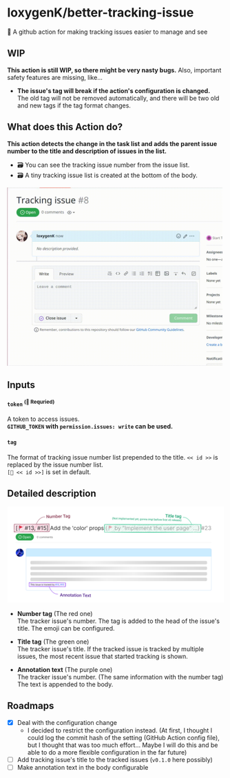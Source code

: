 
# loxygenK/better-tracking-issue

🚩 A github action for making tracking issues easier to manage and see

## WIP
**This action is still WIP, so there might be very nasty bugs.** Also, important safety features are missing, like...

- **The issue's tag will break if the action's configuration is changed.**<br />
  The old tag will not be removed automatically, and there will be two old and new tags if the tag format changes.

## What does this Action do?

**This action detects the change in the task list and adds the parent issue number to the title and description of issues in the list.**

- ️🗃️ You can see the tracking issue number from the issue list.
- ️🗃️ A tiny tracking issue list is created at the bottom of the body.

<img src="./_readme/recorded.gif" width="500px" />

## Inputs

#### `token` <sup>(🔶 Requried)</sup>
A token to access issues.<br />
**`GITHUB_TOKEN` with `permission.issues: write` can be used.**

#### `tag`
The format of tracking issue number list prepended to the title. `<< id >>` is replaced by the issue number list. <br />
`[🚩 << id >>]` is set in default.

## Detailed description

<img src="./_readme/textDescription.svg" />

- **Number tag** (The red one)<br />
  The tracker issue's number. The tag is added to the head of the issue's title. The emoji can be configured.

- **Title tag** (The green one)<br />
  The tracker issue's title. If the tracked issue is tracked by multiple issues, the most recent issue that started tracking is shown.

- **Annotation text** (The purple one)<br />
  The tracker issue's number. (The same information with the number tag) The text is appended to the body.

## Roadmaps

- [x] Deal with the configuration change
  - I decided to restrict the configuration instead. (At first, I thought I could log the commit hash of the setting
    (GitHub Action config file), but I thought that was too much effort… Maybe I will do this and be able to do
    a more flexible configuration in the far future)
- [ ] Add tracking issue's title to the tracked issues (`v0.1.0` here possibly)
- [ ] Make annotation text in the body configurable
